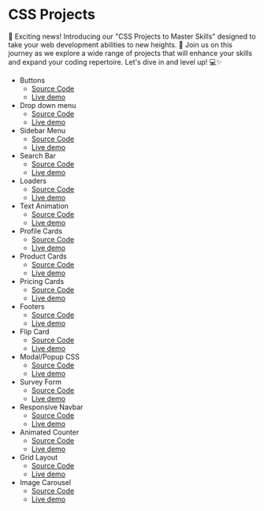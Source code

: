 # CSS Projects 

📢 Exciting news! Introducing our "CSS Projects to Master Skills" designed to take your web development abilities to new heights. 🌟 Join us on this journey as we explore a wide range of projects that will enhance your skills and expand your coding repertoire. Let's dive in and level up! 💻✨


- Buttons
    - [Source Code](https://github.com/VISHALVKY/css-projects/blob/main/Animated%20button/index.html)
    - [Live demo](https://dinil-thilakarathne.github.io/50-css-projects/buttons/)
- Drop down menu
    - [Source Code](https://github.com/Dinil-Thilakarathne/50-css-projects/tree/main/drop%20down%20menu)
    - [Live demo](https://dinil-thilakarathne.github.io/50-css-projects/drop%20down%20menu)
- Sidebar Menu
    - [Source Code](https://github.com/Dinil-Thilakarathne/50-css-projects/tree/main/Sidebar%20Menu)
    - [Live demo](https://dinil-thilakarathne.github.io/50-css-projects/Sidebar%20Menu)
- Search Bar
    - [Source Code](https://github.com/Dinil-Thilakarathne/50-css-projects/tree/main/Search%20Bar)
    - [Live demo](https://dinil-thilakarathne.github.io/50-css-projects/Search%20Bar)
- Loaders
    - [Source Code](https://github.com/Dinil-Thilakarathne/50-css-projects/tree/main/loader)
    - [Live demo](https://dinil-thilakarathne.github.io/50-css-projects/loader)
- Text Animation
    - [Source Code](https://github.com/Dinil-Thilakarathne/50-css-projects/tree/main/text%20animation)
    - [Live demo](https://dinil-thilakarathne.github.io/50-css-projects/text%20animation)
- Profile Cards
    - [Source Code](https://github.com/Dinil-Thilakarathne/50-css-projects/tree/main/profile%20card)
    - [Live demo](https://dinil-thilakarathne.github.io/50-css-projects/profile%20card)
- Product Cards
    - [Source Code](https://github.com/Dinil-Thilakarathne/50-css-projects/tree/main/product%20card)
    - [Live demo](https://dinil-thilakarathne.github.io/50-css-projects/product%20card)
- Pricing Cards
    - [Source Code](https://github.com/Dinil-Thilakarathne/50-css-projects/tree/main/pricing%20cards)
    - [Live demo](https://dinil-thilakarathne.github.io/50-css-projects/pricing%20cards)
- Footers
    - [Source Code](https://github.com/Dinil-Thilakarathne/50-css-projects/tree/main/footer)
    - [Live demo](https://dinil-thilakarathne.github.io/50-css-projects/footer)
- Flip Card
    - [Source Code](https://github.com/Dinil-Thilakarathne/50-css-projects/tree/main/flip%20card)
    - [Live demo](https://dinil-thilakarathne.github.io/50-css-projects/flip%20card)
- Modal/Popup CSS
    - [Source Code](https://github.com/Dinil-Thilakarathne/50-css-projects/tree/main/modal-popup)
    - [Live demo](https://dinil-thilakarathne.github.io/50-css-projects/modal-popup)
- Survey Form
    - [Source Code](https://github.com/Dinil-Thilakarathne/50-css-projects/tree/main/survey%20form)
    - [Live demo](https://dinil-thilakarathne.github.io/50-css-projects/survey%20form)
- Responsive Navbar
    - [Source Code](https://github.com/Dinil-Thilakarathne/50-css-projects/tree/main/responsive%20navbar)
    - [Live demo](https://dinil-thilakarathne.github.io/50-css-projects/responsive%20navbar)
- Animated Counter
    - [Source Code](https://github.com/Dinil-Thilakarathne/50-css-projects/tree/main/animated%20loader)
    - [Live demo](https://dinil-thilakarathne.github.io/50-css-projects/animated%20loader)
- Grid Layout
    - [Source Code](https://github.com/Dinil-Thilakarathne/50-css-projects/tree/main/grid%20layout)
    - [Live demo](https://dinil-thilakarathne.github.io/50-css-projects/grid%20layout)
- Image Carousel
    - [Source Code](https://github.com/Dinil-Thilakarathne/50-css-projects/tree/main/image%20carousel)
    - [Live demo](https://dinil-thilakarathne.github.io/50-css-projects/image%20carousel)


